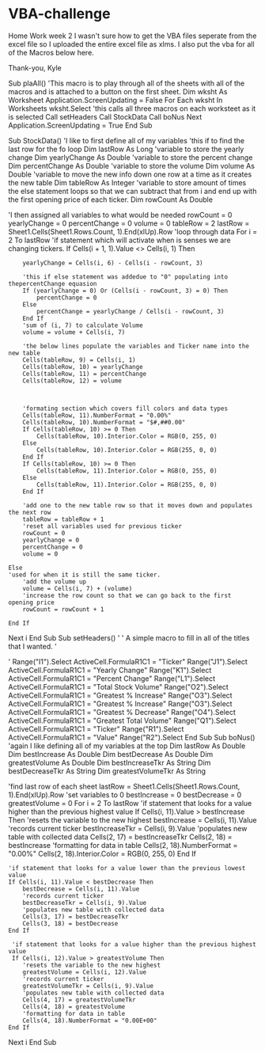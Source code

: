 # VBA-challenge
Home Work week 2
I wasn't sure how to get the VBA files seperate from the excel file so I uploaded the entire excel file as xlms. I also put the vba for all of the Macros below here.

Thank-you,
Kyle


Sub plaAll()
'This macro is to play through all of the sheets with all of the macros and is attached to a button on the first sheet.
Dim wksht As Worksheet
Application.ScreenUpdating = False
For Each wksht In Worksheets
    wksht.Select
    'this calls all three macros on each worksteet as it is selected
    Call setHeaders
    Call StockData
    Call boNus
Next
Application.ScreenUpdating = True
End Sub

Sub StockData()
'I like to first define all of my variables
'this if to find the last row for the fo loop
Dim lastRow As Long
'variable to store the yearly change
Dim yearlyChange As Double
'variable to store the percent change
Dim percentChange As Double
'variable to store the volume
Dim volume As Double
'variable to move the new info down one row at a time as it creates the new table
Dim tableRow As Integer
'variable to store amount of times the else statement loops so that we can subtract that from i and end up with the first opening price of each ticker.
Dim rowCount As Double

'I then assigned all variables to what would be needed
rowCount = 0
yearlyChange = 0
percentChange = 0
volume = 0
tableRow = 2
lastRow = Sheet1.Cells(Sheet1.Rows.Count, 1).End(xlUp).Row
'loop through data
For i = 2 To lastRow
    'if statement which will activate when is senses we are changing tickers.
    If Cells(i + 1, 1).Value <> Cells(i, 1) Then
        
        yearlyChange = Cells(i, 6) - Cells(i - rowCount, 3)
        
        'this if else statement was addedue to "0" populating into thepercentChange equasion
        If (yearlyChange = 0) Or (Cells(i - rowCount, 3) = 0) Then
            percentChange = 0
        Else
            percentChange = yearlyChange / Cells(i - rowCount, 3)
        End If
        'sum of (i, 7) to calculate Volume
        volume = volume + Cells(i, 7)
        
        'the below lines populate the variables and Ticker name into the new table
        Cells(tableRow, 9) = Cells(i, 1)
        Cells(tableRow, 10) = yearlyChange
        Cells(tableRow, 11) = percentChange
        Cells(tableRow, 12) = volume
        

        
        'formating section which covers fill colors and data types
        Cells(tableRow, 11).NumberFormat = "0.00%"
        Cells(tableRow, 10).NumberFormat = "$#,##0.00"
        If Cells(tableRow, 10) >= 0 Then
            Cells(tableRow, 10).Interior.Color = RGB(0, 255, 0)
        Else
            Cells(tableRow, 10).Interior.Color = RGB(255, 0, 0)
        End If
        If Cells(tableRow, 10) >= 0 Then
            Cells(tableRow, 11).Interior.Color = RGB(0, 255, 0)
        Else
            Cells(tableRow, 11).Interior.Color = RGB(255, 0, 0)
        End If

        'add one to the new table row so that it moves down and populates the next row
        tableRow = tableRow + 1
        'reset all variables used for previous ticker
        rowCount = 0
        yearlyChange = 0
        percentChange = 0
        volume = 0
        
    Else
    'used for when it is still the same ticker.
        'add the volume up
        volume = Cells(i, 7) + (volume)
        'increase the row count so that we can go back to the first opening price
        rowCount = rowCount + 1

    End If
Next i
End Sub
Sub setHeaders()
'
' A simple macro to fill in all of the titles that I wanted.
'

'
    Range("I1").Select
    ActiveCell.FormulaR1C1 = "Ticker"
    Range("J1").Select
    ActiveCell.FormulaR1C1 = "Yearly Change"
    Range("K1").Select
    ActiveCell.FormulaR1C1 = "Percent Change"
    Range("L1").Select
    ActiveCell.FormulaR1C1 = "Total Stock Volume"
    Range("O2").Select
    ActiveCell.FormulaR1C1 = "Greatest % Increase"
    Range("O3").Select
    ActiveCell.FormulaR1C1 = "Greatest % Increase"
    Range("O3").Select
    ActiveCell.FormulaR1C1 = "Greatest % Decrease"
    Range("O4").Select
    ActiveCell.FormulaR1C1 = "Greatest Total Volume"
    Range("Q1").Select
    ActiveCell.FormulaR1C1 = "Ticker"
    Range("R1").Select
    ActiveCell.FormulaR1C1 = "Value"
    Range("R2").Select
End Sub
Sub boNus()
'again I like defining all of my variables at the top
Dim lastRow As Double
Dim bestIncrease As Double
Dim bestDecrease As Double
Dim greatestVolume As Double
Dim bestIncreaseTkr As String
Dim bestDecreaseTkr As String
Dim greatestVolumeTkr As String

'find last row of each sheet
lastRow = Sheet1.Cells(Sheet1.Rows.Count, 1).End(xlUp).Row
'set variables to 0
bestIncrease = 0
bestDecrease = 0
greatestVolume = 0
For i = 2 To lastRow
    'if statement that looks for a value higher than the previous highest value
    If Cells(i, 11).Value > bestIncrease Then
        'resets the variable to the new highest
        bestIncrease = Cells(i, 11).Value
        'records current ticker
        bestIncreaseTkr = Cells(i, 9).Value
        'populates new table with collected data
        Cells(2, 17) = bestIncreaseTkr
        Cells(2, 18) = bestIncrease
        'formatting for data in table
        Cells(2, 18).NumberFormat = "0.00%"
        Cells(2, 18).Interior.Color = RGB(0, 255, 0)
    End If
    
    'if statement that looks for a value lower than the previous lowest value
    If Cells(i, 11).Value < bestDecrease Then
        bestDecrease = Cells(i, 11).Value
        'records current ticker
        bestDecreaseTkr = Cells(i, 9).Value
        'populates new table with collected data
        Cells(3, 17) = bestDecreaseTkr
        Cells(3, 18) = bestDecrease
    End If
     
     'if statement that looks for a value higher than the previous highest value
     If Cells(i, 12).Value > greatestVolume Then
        'resets the variable to the new highest
        greatestVolume = Cells(i, 12).Value
        'records current ticker
        greatestVolumeTkr = Cells(i, 9).Value
        'populates new table with collected data
        Cells(4, 17) = greatestVolumeTkr
        Cells(4, 18) = greatestVolume
        'formatting for data in table
        Cells(4, 18).NumberFormat = "0.00E+00"
    End If
    
    
Next i
End Sub

